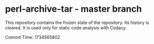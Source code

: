 # perl-archive-tar - master branch

This repository contains the frozen state of the repository.
Its history is cleared. It is used only for static code
analysis with Codacy.

Commit Time: 1734565802